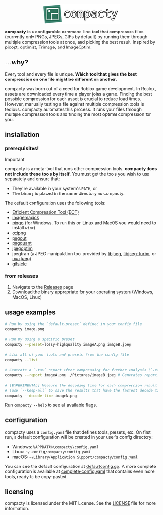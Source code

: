 <div align="center">
  <img src="./compacty-icon.png" width="256" height="64" alt=""/>
</div>

**compacty** is a configurable command-line tool that compresses files (currently only PNGs, JPEGs, GIFs by default) by running them through multiple compression tools at once, and picking the best result. Inspired by [picopt](https://github.com/ajslater/picopt/), [optimizt](https://github.com/343dev/optimizt/), [Trimage](https://github.com/Kilian/Trimage), and [ImageOptim](https://github.com/ImageOptim/ImageOptim).

## ...why?
Every tool and every file is unique. **Which tool that gives the best compression on one file might be different on another.**

compacty was born out of a need for Roblox game development. In Roblox, assets are downloaded every time a player joins a game. Finding the best possible compression for each asset is crucial to reduce load times. However, manually testing a file against multiple compression tools is tedious. compacty automates this process. It runs your files through multiple compression tools and finding the most optimal compression for you.

## installation

### prerequisites!
> [!IMPORTANT]
> compacty is a meta-tool that runs other compression tools. **compacty does not include these tools by itself.** You must get the tools you wish to use separately and ensure that:
> - They're available in your system's `PATH`, or
> - The binary is placed in the same directory as compacty.

The default configuration uses the following tools:
- [Efficient Compression Tool (ECT)](https://github.com/fhanau/Efficient-Compression-Tool/)
- [imagemagick](https://imagemagick.org/)
- [pingo](https://css-ig.net/pingo/) (for Windows. To run this on Linux and MacOS you would need to install `wine`)
- [oxipng](https://github.com/shssoichiro/oxipng/)
- [pngout](http://www.advsys.net/ken/utils.html)
- [pngquant](https://pngquant.org/)
- [jpegoptim](https://github.com/tjko/jpegoptim/)
- jpegtran (a JPEG manipulation tool provided by [libjpeg](https://jpegclub.org/reference/reference-sources/), [libjpeg-turbo](https://github.com/libjpeg-turbo/libjpeg-turbo), or [mozjpeg](https://github.com/mozilla/mozjpeg/))
- [gifsicle](http://www.lcdf.org/gifsicle/)

### from releases
1. Navigate to the [Releases](https://github.com/ArrayNone/compacty/releases/) page
2. Download the binary appropriate for your operating system (Windows, MacOS, Linux)

## usage examples

```bash
# Run by using the `default-preset` defined in your config file
compacty image.png

# Run by using a specific preset
compacty --preset=lossy-highquality imageA.png imageB.jpeg

# List all of your tools and presets from the config file
compacty --list

# Generate a `.tsv` report after compressing for further analysis (`.tsv` report separated for each file format)
compacty --report imageA.png ./Pictures/imageB.jpeg # Generates report.png.tsv and ./Pictures/report.jpeg.tsv 

# [EXPERIMENTAL] Measure the decoding time for each compression result using Go's native binaries. Only PNGs, JPEGs, and GIFs are supported.
# (use `--keep-all` to save the results that have the fastest decode time)
compacty --decode-time imageA.png
```

Run `compacty --help` to see all available flags.

## configuration
compacty uses a `config.yaml` file that defines tools, presets, etc. On first run, a default configuration will be created in your user's config directory:
- Windows: `%APPDATA%\compacty\config.yaml`
- Linux: `~/.config/compacty/config.yaml`
- macOS: `~/Library/Application Support/compacty/config.yaml`

You can see the default configuration at [defaultconfig.go](./internal/config/defaultconfig.go). A more complete configuration is available at [complete-config.yaml](./complete-config.yaml) that contains even more tools, ready to be copy-pasted.

## licensing
compacty is licensed under the MIT License. See the [LICENSE](./LICENSE) file for more information.
